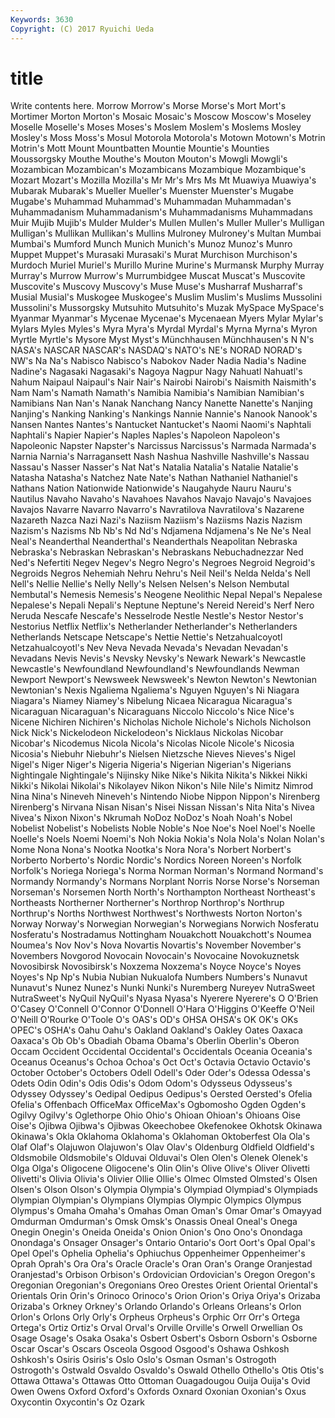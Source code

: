 ```yaml
---
Keywords: 3630 
Copyright: (C) 2017 Ryuichi Ueda
---
```


# title

Write contents here.
 Morrow Morrow's Morse Morse's
Mort Mort's Mortimer Morton Morton's Mosaic Mosaic's Moscow Moscow's Moseley
Moselle Moselle's Moses Moses's Moslem Moslem's Moslems Mosley Mosley's Moss
Moss's Mosul Motorola Motorola's Motown Motown's Motrin Motrin's Mott Mount
Mountbatten Mountie Mountie's Mounties Moussorgsky Mouthe Mouthe's Mouton Mouton's Mowgli
Mowgli's Mozambican Mozambican's Mozambicans Mozambique Mozambique's Mozart Mozart's Mozilla Mozilla's
Mr Mr's Mrs Ms Mt Muawiya Muawiya's Mubarak Mubarak's Mueller
Mueller's Muenster Muenster's Mugabe Mugabe's Muhammad Muhammad's Muhammadan Muhammadan's Muhammadanism
Muhammadanism's Muhammadanisms Muhammadans Muir Mujib Mujib's Mulder Mulder's Mullen Mullen's
Muller Muller's Mulligan Mulligan's Mullikan Mullikan's Mullins Mulroney Mulroney's Multan
Mumbai Mumbai's Mumford Munch Munich Munich's Munoz Munoz's Munro Muppet
Muppet's Murasaki Murasaki's Murat Murchison Murchison's Murdoch Muriel Muriel's Murillo
Murine Murine's Murmansk Murphy Murray Murray's Murrow Murrow's Murrumbidgee Muscat
Muscat's Muscovite Muscovite's Muscovy Muscovy's Muse Muse's Musharraf Musharraf's Musial
Musial's Muskogee Muskogee's Muslim Muslim's Muslims Mussolini Mussolini's Mussorgsky Mutsuhito
Mutsuhito's Muzak MySpace MySpace's Myanmar Myanmar's Mycenae Mycenae's Mycenaean Myers
Mylar Mylar's Mylars Myles Myles's Myra Myra's Myrdal Myrdal's Myrna
Myrna's Myron Myrtle Myrtle's Mysore Myst Myst's Münchhausen Münchhausen's N
N's NASA's NASCAR NASCAR's NASDAQ's NATO's NE's NORAD NORAD's NW's
Na Na's Nabisco Nabisco's Nabokov Nader Nadia Nadia's Nadine Nadine's
Nagasaki Nagasaki's Nagoya Nagpur Nagy Nahuatl Nahuatl's Nahum Naipaul Naipaul's
Nair Nair's Nairobi Nairobi's Naismith Naismith's Nam Nam's Namath Namath's
Namibia Namibia's Namibian Namibian's Namibians Nan Nan's Nanak Nanchang Nancy
Nanette Nanette's Nanjing Nanjing's Nanking Nanking's Nankings Nannie Nannie's Nanook
Nanook's Nansen Nantes Nantes's Nantucket Nantucket's Naomi Naomi's Naphtali Naphtali's
Napier Napier's Naples Naples's Napoleon Napoleon's Napoleonic Napster Napster's Narcissus
Narcissus's Narmada Narmada's Narnia Narnia's Narragansett Nash Nashua Nashville Nashville's
Nassau Nassau's Nasser Nasser's Nat Nat's Natalia Natalia's Natalie Natalie's
Natasha Natasha's Natchez Nate Nate's Nathan Nathaniel Nathaniel's Nathans Nation
Nationwide Nationwide's Naugahyde Nauru Nauru's Nautilus Navaho Navaho's Navahoes Navahos
Navajo Navajo's Navajoes Navajos Navarre Navarro Navarro's Navratilova Navratilova's Nazarene
Nazareth Nazca Nazi Nazi's Naziism Naziism's Naziisms Nazis Nazism Nazism's
Nazisms Nb Nb's Nd Nd's Ndjamena Ndjamena's Ne Ne's Neal
Neal's Neanderthal Neanderthal's Neanderthals Neapolitan Nebraska Nebraska's Nebraskan Nebraskan's Nebraskans
Nebuchadnezzar Ned Ned's Nefertiti Negev Negev's Negro Negro's Negroes Negroid
Negroid's Negroids Negros Nehemiah Nehru Nehru's Neil Neil's Nelda Nelda's
Nell Nell's Nellie Nellie's Nelly Nelly's Nelsen Nelsen's Nelson Nembutal
Nembutal's Nemesis Nemesis's Neogene Neolithic Nepal Nepal's Nepalese Nepalese's Nepali
Nepali's Neptune Neptune's Nereid Nereid's Nerf Nero Neruda Nescafe Nescafe's
Nesselrode Nestle Nestle's Nestor Nestor's Nestorius Netflix Netflix's Netherlander Netherlander's
Netherlanders Netherlands Netscape Netscape's Nettie Nettie's Netzahualcoyotl Netzahualcoyotl's Nev Neva
Nevada Nevada's Nevadan Nevadan's Nevadans Nevis Nevis's Nevsky Nevsky's Newark
Newark's Newcastle Newcastle's Newfoundland Newfoundland's Newfoundlands Newman Newport Newport's Newsweek
Newsweek's Newton Newton's Newtonian Newtonian's Nexis Ngaliema Ngaliema's Nguyen Nguyen's
Ni Niagara Niagara's Niamey Niamey's Nibelung Nicaea Nicaragua Nicaragua's Nicaraguan
Nicaraguan's Nicaraguans Niccolo Niccolo's Nice Nice's Nicene Nichiren Nichiren's Nicholas
Nichole Nichole's Nichols Nicholson Nick Nick's Nickelodeon Nickelodeon's Nicklaus Nickolas
Nicobar Nicobar's Nicodemus Nicola Nicola's Nicolas Nicole Nicole's Nicosia Nicosia's
Niebuhr Niebuhr's Nielsen Nietzsche Nieves Nieves's Nigel Nigel's Niger Niger's
Nigeria Nigeria's Nigerian Nigerian's Nigerians Nightingale Nightingale's Nijinsky Nike Nike's
Nikita Nikita's Nikkei Nikki Nikki's Nikolai Nikolai's Nikolayev Nikon Nikon's
Nile Nile's Nimitz Nimrod Nina Nina's Nineveh Nineveh's Nintendo Niobe
Nippon Nippon's Nirenberg Nirenberg's Nirvana Nisan Nisan's Nisei Nissan Nissan's
Nita Nita's Nivea Nivea's Nixon Nixon's Nkrumah NoDoz NoDoz's Noah
Noah's Nobel Nobelist Nobelist's Nobelists Noble Noble's Noe Noe's Noel
Noel's Noelle Noelle's Noels Noemi Noemi's Noh Nokia Nokia's Nola
Nola's Nolan Nolan's Nome Nona Nona's Nootka Nootka's Nora Nora's
Norbert Norbert's Norberto Norberto's Nordic Nordic's Nordics Noreen Noreen's Norfolk
Norfolk's Noriega Noriega's Norma Norman Norman's Normand Normand's Normandy Normandy's
Normans Norplant Norris Norse Norse's Norseman Norseman's Norsemen North North's
Northampton Northeast Northeast's Northeasts Northerner Northerner's Northrop Northrop's Northrup Northrup's
Norths Northwest Northwest's Northwests Norton Norton's Norway Norway's Norwegian Norwegian's
Norwegians Norwich Nosferatu Nosferatu's Nostradamus Nottingham Nouakchott Nouakchott's Noumea Noumea's
Nov Nov's Nova Novartis Novartis's November November's Novembers Novgorod Novocain
Novocain's Novocaine Novokuznetsk Novosibirsk Novosibirsk's Noxzema Noxzema's Noyce Noyce's Noyes
Noyes's Np Np's Nubia Nubian Nukualofa Numbers Numbers's Nunavut Nunavut's
Nunez Nunez's Nunki Nunki's Nuremberg Nureyev NutraSweet NutraSweet's NyQuil NyQuil's
Nyasa Nyasa's Nyerere Nyerere's O O'Brien O'Casey O'Connell O'Connor O'Donnell
O'Hara O'Higgins O'Keeffe O'Neil O'Neill O'Rourke O'Toole O's OAS's OD's
OHSA OHSA's OK OK's OKs OPEC's OSHA's Oahu Oahu's Oakland
Oakland's Oakley Oates Oaxaca Oaxaca's Ob Ob's Obadiah Obama Obama's
Oberlin Oberlin's Oberon Occam Occident Occidental Occidental's Occidentals Oceania Oceania's
Oceanus Oceanus's Ochoa Ochoa's Oct Oct's Octavia Octavio Octavio's October
October's Octobers Odell Odell's Oder Oder's Odessa Odessa's Odets Odin
Odin's Odis Odis's Odom Odom's Odysseus Odysseus's Odyssey Odyssey's Oedipal
Oedipus Oedipus's Oersted Oersted's Ofelia Ofelia's Offenbach OfficeMax OfficeMax's Ogbomosho
Ogden Ogden's Ogilvy Ogilvy's Oglethorpe Ohio Ohio's Ohioan Ohioan's Ohioans
Oise Oise's Ojibwa Ojibwa's Ojibwas Okeechobee Okefenokee Okhotsk Okinawa Okinawa's
Okla Oklahoma Oklahoma's Oklahoman Oktoberfest Ola Ola's Olaf Olaf's Olajuwon
Olajuwon's Olav Olav's Oldenburg Oldfield Oldfield's Oldsmobile Oldsmobile's Olduvai Olduvai's
Olen Olen's Olenek Olenek's Olga Olga's Oligocene Oligocene's Olin Olin's
Olive Olive's Oliver Olivetti Olivetti's Olivia Olivia's Olivier Ollie Ollie's
Olmec Olmsted Olmsted's Olsen Olsen's Olson Olson's Olympia Olympia's Olympiad
Olympiad's Olympiads Olympian Olympian's Olympians Olympias Olympic Olympics Olympus Olympus's
Omaha Omaha's Omahas Oman Oman's Omar Omar's Omayyad Omdurman Omdurman's
Omsk Omsk's Onassis Oneal Oneal's Onega Onegin Onegin's Oneida Oneida's
Onion Onion's Ono Ono's Onondaga Onondaga's Onsager Onsager's Ontario Ontario's
Oort Oort's Opal Opal's Opel Opel's Ophelia Ophelia's Ophiuchus Oppenheimer
Oppenheimer's Oprah Oprah's Ora Ora's Oracle Oracle's Oran Oran's Orange
Oranjestad Oranjestad's Orbison Orbison's Ordovician Ordovician's Oregon Oregon's Oregonian Oregonian's
Oregonians Oreo Orestes Orient Oriental Oriental's Orientals Orin Orin's Orinoco
Orinoco's Orion Orion's Oriya Oriya's Orizaba Orizaba's Orkney Orkney's Orlando
Orlando's Orleans Orleans's Orlon Orlon's Orlons Orly Orly's Orpheus Orpheus's
Orphic Orr Orr's Ortega Ortega's Ortiz Ortiz's Orval Orval's Orville
Orville's Orwell Orwellian Os Osage Osage's Osaka Osaka's Osbert Osbert's
Osborn Osborn's Osborne Oscar Oscar's Oscars Osceola Osgood Osgood's Oshawa
Oshkosh Oshkosh's Osiris Osiris's Oslo Oslo's Osman Osman's Ostrogoth Ostrogoth's
Ostwald Osvaldo Osvaldo's Oswald Othello Othello's Otis Otis's Ottawa Ottawa's
Ottawas Otto Ottoman Ouagadougou Ouija Ouija's Ovid Owen Owens Oxford
Oxford's Oxfords Oxnard Oxonian Oxonian's Oxus Oxycontin Oxycontin's Oz Ozark
